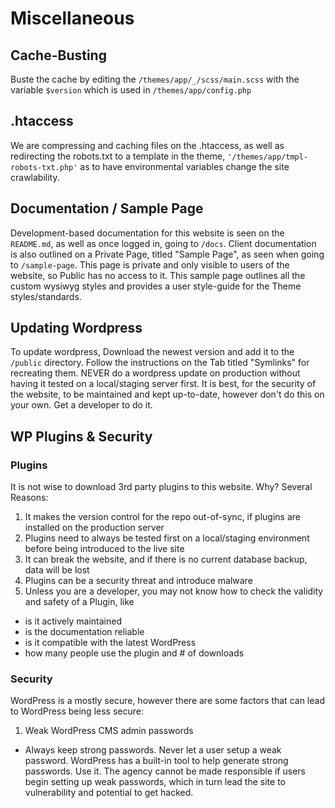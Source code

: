 # Miscellaneous

## Cache-Busting

Buste the cache by editing the ```/themes/app/_/scss/main.scss``` with the variable ```$version``` which is used in ```/themes/app/config.php```

## .htaccess

We are compressing and caching files on the .htaccess, as well as redirecting the robots.txt to a template in the theme, ```'/themes/app/tmpl-robots-txt.php'``` as to have environmental variables change the site crawlability.

## Documentation / Sample Page

Development-based documentation for this website is seen on the ```README.md```, as well as once logged in, going to ```/docs```. Client documentation is also outlined on a Private Page, titled "Sample Page", as seen when going to ```/sample-page```. This page is private and only visible to users of the website, so Public has no access to it. This sample page outlines all the custom wysiwyg styles and provides a user style-guide for the Theme styles/standards.

## Updating Wordpress

To update wordpress, Download the newest version and add it to the ```/public``` directory. Follow the instructions on the Tab titled "Symlinks" for recreating them. NEVER do a wordpress update on production without having it tested on a local/staging server first. It is best, for the security of the website, to be maintained and kept up-to-date, however don't do this on your own. Get a developer to do it.

## WP Plugins & Security

### Plugins
It is not wise to download 3rd party plugins to this website. Why? Several Reasons:
1. It makes the version control for the repo out-of-sync, if plugins are installed on the production server
2. Plugins need to always be tested first on a local/staging environment before being introduced to the live site
2. It can break the website, and if there is no current database backup, data will be lost
3. Plugins can be a security threat and introduce malware
4. Unless you are a developer, you may not know how to check the validity and safety of a Plugin, like
  * is it actively maintained
  * is the documentation reliable
  * is it compatible with the latest WordPress
  * how many people use the plugin and # of downloads
  
### Security
WordPress is a mostly secure, however there are some factors that can lead to WordPress being less secure:
1. Weak WordPress CMS admin passwords
  * Always keep strong passwords. Never let a user setup a weak password. WordPress has a built-in tool to help generate strong passwords. Use it. The agency cannot be made responsible if users begin setting up weak passwords, which in turn lead the site to vulnerability and potential to get hacked.



